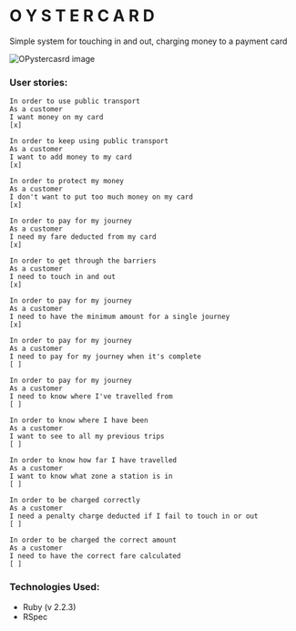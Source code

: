 # O Y S T E R C A R D

Simple system for touching in and out, charging money to a payment card

![OPystercasrd image](http://static.standard.co.uk/s3fs-public/thumbnails/image/2013/10/31/11/oyster.jpgoyster)

### User stories:

```
In order to use public transport
As a customer
I want money on my card
[x]

In order to keep using public transport
As a customer
I want to add money to my card
[x]

In order to protect my money
As a customer
I don't want to put too much money on my card
[x]

In order to pay for my journey
As a customer
I need my fare deducted from my card
[x]

In order to get through the barriers
As a customer
I need to touch in and out
[x]

In order to pay for my journey
As a customer
I need to have the minimum amount for a single journey
[x]

In order to pay for my journey
As a customer
I need to pay for my journey when it's complete
[ ]

In order to pay for my journey
As a customer
I need to know where I've travelled from
[ ]

In order to know where I have been
As a customer
I want to see to all my previous trips
[ ]

In order to know how far I have travelled
As a customer
I want to know what zone a station is in
[ ]

In order to be charged correctly
As a customer
I need a penalty charge deducted if I fail to touch in or out
[ ]

In order to be charged the correct amount
As a customer
I need to have the correct fare calculated
[ ]
```

### Technologies Used:

* Ruby (v 2.2.3)
* RSpec
